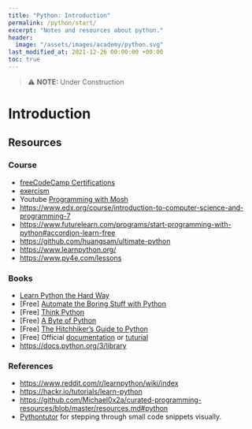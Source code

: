 ```yaml
---
title: "Python: Introduction"
permalink: /python/start/
excerpt: "Notes and resources about python."
header:
  image: "/assets/images/academy/python.svg"
last_modified_at: 2021-12-26 00:00:00 +00:00
toc: true
---
```


> :warning: **NOTE:** Under Construction

# Introduction

## Resources

### Course
  * [freeCodeCamp Certifications](https://www.freecodecamp.org/learn)
  * [exercism](https://exercism.io/)
  * Youtube [Programming with Mosh](https://www.youtube.com/watch?v=_uQrJ0TkZlc)
  * https://www.edx.org/course/introduction-to-computer-science-and-programming-7
  * https://www.futurelearn.com/programs/start-programming-with-python#accordion-learn-free
  * https://github.com/huangsam/ultimate-python
  * https://www.learnpython.org/
  * https://www.py4e.com/lessons

### Books
  * [Learn Python the Hard Way](https://learnpythonthehardway.org/book/)
  * [Free] [Automate the Boring Stuff with Python](https://automatetheboringstuff.com/)
  * [Free] [Think Python](http://greenteapress.com/thinkpython/html/index.html)
  * [Free] [A Byte of Python](https://python.swaroopch.com/)
  * [Free] [The Hitchhiker’s Guide to Python](http://docs.python-guide.org/en/latest/)
  * [Free] Official [ documentation](https://docs.python.org/3/) or [ tuturial](https://docs.python.org/3/tutorial)
  * https://docs.python.org/3/library

### References
  * https://www.reddit.com/r/learnpython/wiki/index
  * https://hackr.io/tutorials/learn-python
  * https://github.com/Michael0x2a/curated-programming-resources/blob/master/resources.md#python
  * [Pythontutor](http://pythontutor.com/) for stepping through small code snippets visually.
